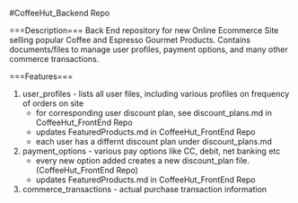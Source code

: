 #CoffeeHut_Backend Repo

===Description===
Back End repository for new Online Ecommerce Site selling popular Coffee and Espresso Gourmet Products. Contains documents/files to manage user profiles, payment options, and many other commerce transactions. 

===Features===
1. user_profiles - lists all user files, including various profiles on frequency of orders on site
   - for corresponding user discount plan, see discount_plans.md in CoffeeHut_FrontEnd Repo
   - updates FeaturedProducts.md in CoffeeHut_FrontEnd Repo
   - each user has a differnt discount plan under discount_plans.md
2. payment_options - various pay options like CC, debit, net banking etc
   - every new option added creates a new discount_plan file. (CoffeeHut_FrontEnd Repo)
   - updates FeaturedProducts.md in CoffeeHut_FrontEnd Repo
3. commerce_transactions - actual purchase transaction information
